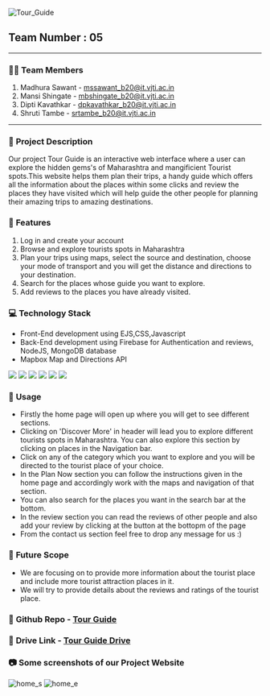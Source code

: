 
![Tour_Guide](https://user-images.githubusercontent.com/84861665/165694124-573b199c-9dc5-4aaa-b97b-dca4a038ebb7.png)
## **Team Number : 05**
---
### :technologist: **Team Members**

1. Madhura Sawant - mssawant_b20@it.vjti.ac.in
2. Mansi Shingate - mbshingate_b20@it.vjti.ac.in
3. Dipti Kavathkar - dpkavathkar_b20@it.vjti.ac.in
4. Shruti Tambe - srtambe_b20@it.vjti.ac.in

---
### :memo: **Project Description**

Our project Tour Guide is an interactive web interface where a user can explore the hidden gems's of Maharashtra and mangificient Tourist spots.This website helps them plan their trips, a handy guide which offers all the information about the places within some clicks and review the places they have visited which will help guide the other people for planning their amazing trips to amazing destinations.

### :rocket: **Features**

1. Log in and create your account
2. Browse and explore tourists spots in Maharashtra
3. Plan your trips using maps, select the source and destination, choose your mode of transport and you will get the distance and directions to your destination.
4. Search for the places whose guide you want to explore.
5. Add reviews to the places you have already visited.

### :computer: **Technology Stack**

- Front-End development using EJS,CSS,Javascript
- Back-End development using Firebase for Authentication and reviews, NodeJS, MongoDB database
- Mapbox Map and Directions API

<!-- <img src="https://img.shields.io/badge/HTML5-E34F26?style=for-the-badge&logo=html5&logoColor=white" />  -->
<img src="https://img.shields.io/badge/CSS3-1572B6?style=for-the-badge&logo=css3&logoColor=white" /> <img src="https://img.shields.io/badge/JavaScript-323330?style=for-the-badge&logo=javascript&logoColor=F7DF1E" /> <img src="https://img.shields.io/badge/Bootstrap-563D7C?style=for-the-badge&logo=bootstrap&logoColor=white" />
 <img src="https://img.shields.io/badge/Node.js-339933?style=for-the-badge&logo=nodedotjs&logoColor=white"/> <img src="https://img.shields.io/badge/MongoDB-4EA94B?style=for-the-badge&logo=mongodb&logoColor=white" /> <img src="https://img.shields.io/badge/firebase-%23039BE5.svg?style=for-the-badge&logo=firebase" />

###  :wrench: **Usage**
- Firstly the home page will open up where you will get to see different sections.
- Clicking on 'Discover More' in header will lead you to explore different tourists spots in Maharashtra. You can also explore this section by clicking on places in the Navigation bar.
- Click on any of the category which you want to explore and you will be directed to the tourist place of your choice.
- In the Plan Now section you can follow the instructions given in the home page and accordingly work with the maps and navigation of that section.
- You can also search for the places you want in the search bar at the bottom.
- In the review section you can read the reviews of other people and also add your review by clicking at the button at the bottopm of the page
- From the contact us section feel free to drop any message for us :)

### :crystal_ball: **Future Scope**

- We are focusing on to provide more information about the tourist place and include more tourist attraction places in it.
- We will try to provide details about the reviews and ratings of the tourist place.

### :link: **Github Repo** - [Tour Guide]( https://github.com/Madhura-saw/Tour-Guide)
### :link: **Drive Link** - [Tour Guide Drive](https://drive.google.com/drive/u/0/folders/1RVvO1I57hpM3rurwNt9y_gfzVy2bbC47)

### :camera: **Some screenshots of our Project Website**

![home_s](https://user-images.githubusercontent.com/90787486/165693429-5fd47043-a0e4-45d0-8a1f-3f65996ba0c9.png)
![home_e](https://user-images.githubusercontent.com/90787486/165693437-6112d4e0-88c4-4de5-aeeb-59f7e3309ea5.png)
